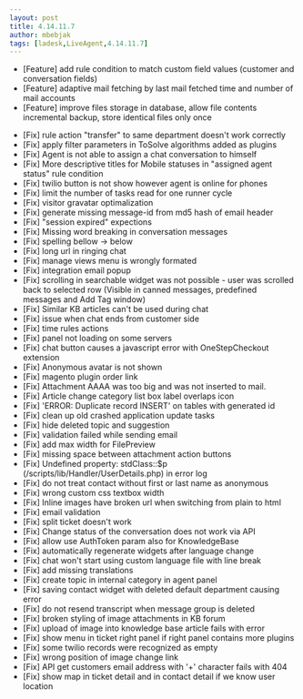 ```yaml
---
layout: post
title: 4.14.11.7
author: mbebjak
tags: [ladesk,LiveAgent,4.14.11.7]
---
```


- [Feature] add rule condition to match custom field values (customer and conversation fields)
- [Feature] adaptive mail fetching by last mail fetched time and number of mail accounts
- [Feature] improve files storage in database, allow file contents incremental backup, store identical files only once

<!--more-->

- [Fix] rule action "transfer" to same department doesn't work correctly
- [Fix] apply filter parameters in ToSolve algorithms added as plugins
- [Fix] Agent is not able to assign a chat conversation to himself
- [Fix] More descriptive titles for Mobile statuses in "assigned agent status" rule condition
- [Fix] twilio button is not show however agent is online for phones
- [Fix] limit the number of tasks read for one runner cycle
- [Fix] visitor gravatar optimalization
- [Fix] generate missing message-id from md5 hash of email header
- [Fix] "session expired" expections
- [Fix] Missing word breaking in conversation messages
- [Fix] spelling bellow -> below
- [Fix] long url in ringing chat
- [Fix] manage views menu is wrongly formated
- [Fix] integration email popup
- [Fix] scrolling in searchable widget was not possible - user was scrolled back to selected row (Visible in canned messages, predefined messages and Add Tag window)
- [Fix] Similar KB articles can't be used during chat
- [Fix] issue when chat ends from customer side
- [Fix] time rules actions
- [Fix] panel not loading on some servers
- [Fix] chat button causes a javascript error with OneStepCheckout extension
- [Fix] Anonymous avatar is not shown
- [Fix] magento plugin order link
- [Fix] Attachment AAAA was too big and was not inserted to mail.
- [Fix] Article change category list box label overlaps icon
- [Fix] 'ERROR: Duplicate record INSERT' on tables with generated id
- [Fix] clean up old crashed application update tasks
- [Fix] hide deleted topic and suggestion
- [Fix] validation failed while sending email
- [Fix] add max width for FilePreview
- [Fix] missing space between attachment action buttons
- [Fix] Undefined property: stdClass::$p (/scripts/lib/Handler/UserDetails.php) in error log
- [Fix] do not treat contact without first or last name as anonymous
- [Fix] wrong custom css textbox width
- [Fix] Inline images have broken url when switching from plain to html
- [Fix] email validation
- [Fix] split ticket doesn't work
- [Fix] Change status of the conversation does not work via API
- [Fix] allow use AuthToken param also for KnowledgeBase
- [Fix] automatically regenerate widgets after language change
- [Fix] chat won't start using custom language file with line break
- [Fix] add missing translations
- [Fix] create topic in internal category in agent panel
- [Fix] saving contact widget with deleted default department causing error
- [Fix] do not resend transcript when message group is deleted
- [Fix] broken styling of image attachments in KB forum
- [Fix] upload of image into knowledge base article fails with error
- [Fix] show menu in ticket right panel if right panel contains more plugins
- [Fix] some twilio records were recognized as empty
- [Fix] wrong position of image change link
- [Fix] API get customers email address with '+' character fails with 404
- [Fix] show map in ticket detail and in contact detail if we know user location
